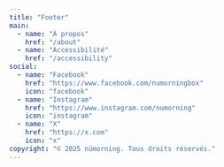 ```yaml
---
title: "Footer"
main:
  - name: "À propos"
    href: "/about"
  - name: "Accessibilité"
    href: "/accessibility"
social:
  - name: "Facebook"
    href: "https://www.facebook.com/numorningbox"
    icon: "facebook"
  - name: "Instagram"
    href: "https://www.instagram.com/numorning"
    icon: "instagram"
  - name: "X"
    href: "https://x.com"
    icon: "x"
copyright: "© 2025 nümorning. Tous droits réservés."
---
```


